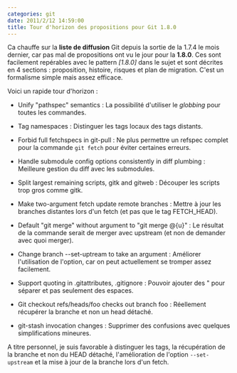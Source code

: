 ```yaml
---
categories: git
date: 2011/2/12 14:59:00
title: Tour d'horizon des propositions pour Git 1.8.0
---
```


Ca chauffe sur la **liste de diffusion** Git depuis la sortie de la 1.7.4 le mois dernier, car pas mal de propositions ont vu le jour pour la **1.8.0**. Ces sont facilement repérables avec le pattern *[1.8.0]* dans le sujet et sont décrites en 4 sections : proposition, histoire, risques et plan de migration. C'est un formalisme simple mais assez efficace.

Voici un rapide tour d'horizon :

* Unify "pathspec" semantics :
  La possibilité d'utiliser le *globbing* pour toutes les commandes.

* Tag namespaces :
  Distinguer les tags locaux des tags distants.

* Forbid full fetchspecs in git-pull :
  Ne plus permettre un refspec complet pour la commande `git fetch` pour éviter certaines erreurs.

* Handle submodule config options consistently in diff plumbing :
  Meilleure gestion du diff avec les submodules.

* Split largest remaining scripts, gitk and gitweb :
  Découper les scripts trop gros comme gitk.

* Make two-argument fetch update remote branches :
  Mettre à jour les branches distantes lors d'un fetch (et pas que le tag FETCH_HEAD).

* Default "git merge" without argument to "git merge @{u}" :
  Le résultat de la commande serait de merger avec upstream (et non de demander avec quoi merger).

* Change branch --set-uptream to take an argument :
  Améliorer l'utilisation de l'option, car on peut actuellement se tromper assez facilement.

* Support quoting in .gitattributes, .gitignore :
  Pouvoir ajouter des " pour séparer et pas seulement des espaces.

* Git checkout refs/heads/foo checks out branch foo :
  Réellement récupérer la branche et non un head détaché.

* git-stash invocation changes :
  Supprimer des confusions avec quelques simplifications mineures.


A titre personnel, je suis favorable à distinguer les tags, la récupération de la branche et non du HEAD détaché, l'amélioration de l'option `--set-upstream` et la mise à jour de la branche lors d'un fetch.
